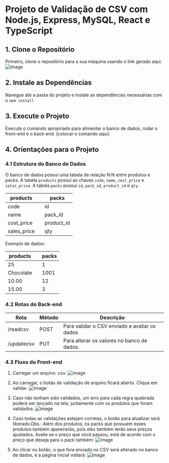 # Projeto de Validação de CSV com Node.js, Express, MySQL, React e TypeScript

## 1. Clone o Repositório

Primeiro, clone o repositório para a sua máquina usando o link gerado aqui.
![image](https://github.com/henriqueAvner/shopper-test/assets/133919307/65ae7ccd-ddf1-4f69-ba97-9354c61de864)


## 2. Instale as Dependências

Navegue até a pasta do projeto e instale as dependências necessárias com o `npm install`

## 3. Execute o Projeto

Execute o comando apropriado para alimentar o banco de dados, rodar o front-end e o back-end. [colocar o comando aqui]

## 4. Orientações para o Projeto

### 4.1 Estrutura do Banco de Dados

O banco de dados possui uma tabela de relação N:N entre produtos e packs. A tabela `products` possui as chaves `code`, `name`, `cost_price` e `sales_price`. A tabela `packs` possui `id`, `pack_id`, `product_id` e `qty`.

| products | | packs |
|----------|-|--------|
| code     | | id     |
| name     | | pack_id|
| cost_price | | product_id |
| sales_price | | qty |

Exemplo de dados:

| products | | packs |
|----------|-|--------|
| 25       | | 1      |
| Chocolate| | 1001   |
| 10.00    | | 12     |
| 15.00    | | 3      |


### 4.2 Rotas do Back-end

| Rota    | Método | Descrição                                 |
|---------|--------|--------------------------------------------|
| /readcsv | POST   | Para validar o CSV enviado e avaliar os dados               |
| /updatecsv  | PUT    | Para alterar os valores no banco de dados. |

### 4.3 Fluxo do Front-end

1. Carregar um arquivo .csv.
![image](https://github.com/henriqueAvner/shopper-test/assets/133919307/10575bb8-83f7-4b38-aa24-d28f8da62428)


3. Ao carregar, o botão de validação de arquivo ficará aberto. Clique em validar.
![image](https://github.com/henriqueAvner/shopper-test/assets/133919307/d647aa31-e62e-43d7-bde7-4cc8190d99ed)


5. Caso não tenham sido validados, um erro para cada regra quebrada poderá ser lançado na tela, juntamente com os produtos que foram validados:
![image](https://github.com/henriqueAvner/shopper-test/assets/133919307/eaa10afe-9680-4480-9869-32188609ec80)

8. Caso todas as validações estejam corretas, o botão para atualizar será liberado.Obs.: Além dos produtos, os packs que possuem esses produtos também aparecerão, pois eles também terão seus preços ajustados. Avalie se o preço que você passou, está de acordo com o preço que deseja para o pack também:
   ![image](https://github.com/henriqueAvner/shopper-test/assets/133919307/480c5782-307f-4e4e-a710-3a91fef70759)

10. Ao clicar no botão, o que fora enviado no CSV será alterado no banco de dados, e a página inicial voltará:
    ![image](https://github.com/henriqueAvner/shopper-test/assets/133919307/d1082809-08c8-40f3-95ec-6c3ac6d66238)





